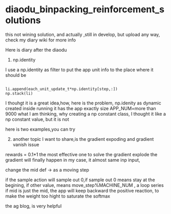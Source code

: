 # diaodu_binpacking_reinforcement_solutions
this not wining solution, and actually ,still in develop, but upload any way, check my diary wiki for more info


Here is diary after the diaodu

1. np.identity

I use a np.identity as filter to put the app unit info to the place where it should be

```

li.append(each_unit_update_t*np.identity[step,:])
np.stack(li)

```

I thouhgt it is a great idea,how, here is the problem, np.idenity as dynamic created inside running it has the app exactly size APP_NUM=more than 9000 what I am thinking, why creating a np constant class, I thought it like a np constant value, but it is not

here is two examples,you can try

2. another topic I want to share,is the gradient expoding and gradient vanish issue

rewards = 0.1*1 the most effective one to solve the gradient explode the gradient will finally happen in my case, it almost same inp input,

change the mid def -> as a moving step

if the sample action will sample out 0,if sample out 0 means stay at the begining, if other value, means move_step%MACHINE_NUM , a loop series if mid is just the mid, the app will keep backward the positive reaction, to make the weight too hight to saturate the softmax

the ag blog, is very helpful
